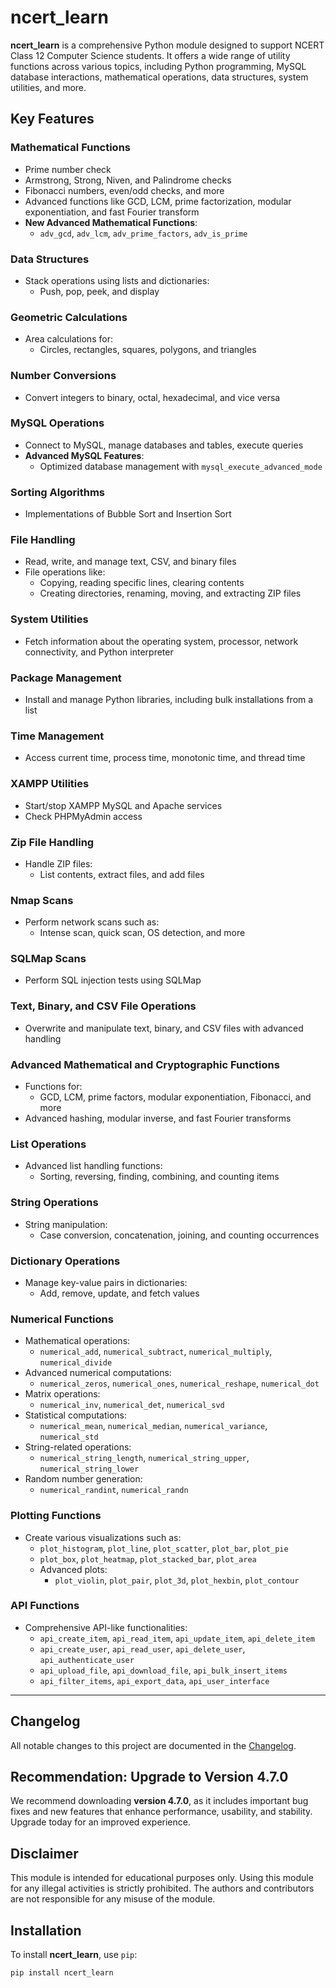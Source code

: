 # ncert_learn

**ncert_learn** is a comprehensive Python module designed to support NCERT Class 12 Computer Science students. It offers a wide range of utility functions across various topics, including Python programming, MySQL database interactions, mathematical operations, data structures, system utilities, and more.

## Key Features

### **Mathematical Functions**
- Prime number check
- Armstrong, Strong, Niven, and Palindrome checks
- Fibonacci numbers, even/odd checks, and more
- Advanced functions like GCD, LCM, prime factorization, modular exponentiation, and fast Fourier transform
- **New Advanced Mathematical Functions**:
  - `adv_gcd`, `adv_lcm`, `adv_prime_factors`, `adv_is_prime`

### **Data Structures**
- Stack operations using lists and dictionaries:
  - Push, pop, peek, and display

### **Geometric Calculations**
- Area calculations for:
  - Circles, rectangles, squares, polygons, and triangles

### **Number Conversions**
- Convert integers to binary, octal, hexadecimal, and vice versa

### **MySQL Operations**
- Connect to MySQL, manage databases and tables, execute queries
- **Advanced MySQL Features**:
  - Optimized database management with `mysql_execute_advanced_mode`

### **Sorting Algorithms**
- Implementations of Bubble Sort and Insertion Sort

### **File Handling**
- Read, write, and manage text, CSV, and binary files
- File operations like:
  - Copying, reading specific lines, clearing contents
  - Creating directories, renaming, moving, and extracting ZIP files

### **System Utilities**
- Fetch information about the operating system, processor, network connectivity, and Python interpreter

### **Package Management**
- Install and manage Python libraries, including bulk installations from a list

### **Time Management**
- Access current time, process time, monotonic time, and thread time

### **XAMPP Utilities**
- Start/stop XAMPP MySQL and Apache services
- Check PHPMyAdmin access

### **Zip File Handling**
- Handle ZIP files:
  - List contents, extract files, and add files

### **Nmap Scans**
- Perform network scans such as:
  - Intense scan, quick scan, OS detection, and more

### **SQLMap Scans**
- Perform SQL injection tests using SQLMap

### **Text, Binary, and CSV File Operations**
- Overwrite and manipulate text, binary, and CSV files with advanced handling

### **Advanced Mathematical and Cryptographic Functions**
- Functions for:
  - GCD, LCM, prime factors, modular exponentiation, Fibonacci, and more
- Advanced hashing, modular inverse, and fast Fourier transforms

### **List Operations**
- Advanced list handling functions:
  - Sorting, reversing, finding, combining, and counting items

### **String Operations**
- String manipulation:
  - Case conversion, concatenation, joining, and counting occurrences

### **Dictionary Operations**
- Manage key-value pairs in dictionaries:
  - Add, remove, update, and fetch values

### **Numerical Functions**
- Mathematical operations:
  - `numerical_add`, `numerical_subtract`, `numerical_multiply`, `numerical_divide`
- Advanced numerical computations:
  - `numerical_zeros`, `numerical_ones`, `numerical_reshape`, `numerical_dot`
- Matrix operations:
  - `numerical_inv`, `numerical_det`, `numerical_svd`
- Statistical computations:
  - `numerical_mean`, `numerical_median`, `numerical_variance`, `numerical_std`
- String-related operations:
  - `numerical_string_length`, `numerical_string_upper`, `numerical_string_lower`
- Random number generation:
  - `numerical_randint`, `numerical_randn`

### **Plotting Functions**
- Create various visualizations such as:
  - `plot_histogram`, `plot_line`, `plot_scatter`, `plot_bar`, `plot_pie`
  - `plot_box`, `plot_heatmap`, `plot_stacked_bar`, `plot_area`
  - Advanced plots:
    - `plot_violin`, `plot_pair`, `plot_3d`, `plot_hexbin`, `plot_contour`

### **API Functions**
- Comprehensive API-like functionalities:
  - `api_create_item`, `api_read_item`, `api_update_item`, `api_delete_item`
  - `api_create_user`, `api_read_user`, `api_delete_user`, `api_authenticate_user`
  - `api_upload_file`, `api_download_file`, `api_bulk_insert_items`
  - `api_filter_items`, `api_export_data`, `api_user_interface`

---

## Changelog  

All notable changes to this project are documented in the [Changelog](./CHANGELOG.md).  


## Recommendation: Upgrade to Version 4.7.0

We recommend downloading **version 4.7.0**, as it includes important bug fixes and new features that enhance performance, usability, and stability. Upgrade today for an improved experience.

## Disclaimer
This module is intended for educational purposes only. Using this module for any illegal activities is strictly prohibited. The authors and contributors are not responsible for any misuse of the module.

## Installation

To install **ncert_learn**, use `pip`:

```bash
pip install ncert_learn
